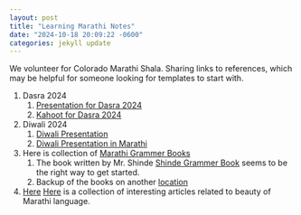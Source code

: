 ```yaml
---
layout: post
title: "Learning Marathi Notes"
date: "2024-10-18 20:09:22 -0600"
categories: jekyll update
---
```


We volunteer for Colorado Marathi Shala. Sharing links to references, which may be helpful for someone looking for templates to start with.

1. Dasra 2024
   1. [Presentation for Dasra 2024][Presentation for Dasra 2024]
   2. [Kahoot for Dasra 2024][Kahoot for Dasra 2024]
2. Diwali 2024
   1. [Diwali Presentation][Diwali Presentation]
   2. [Diwali Presentation in Marathi][Diwali Presentation in Marathi]
3. Here is collection of [Marathi Grammer Books][Marathi Grammer Books]
   1. The book written by Mr. Shinde [Shinde Grammer Book] seems to be the right way to get started.
   2. Backup of the books on another [location][another location]
4. [Here] [Here] is a collection of interesting articles related to beauty of Marathi language.

[Marathi Grammer Books]: https://drive.google.com/drive/folders/1BfKwRjpbQkdexzxEHLzak4Ee3GbZHH3a?usp=sharing
[Shinde Grammer Book]: https://drive.google.com/file/d/1L51kSAbVs73DsXfmRcOeur8h7jijsnMq/view?usp=sharing
[Presentation for Dasra 2024]: https://docs.google.com/presentation/d/1k4F_oJYeZr0KeqxsTz6mp_Q-Q8ljW2gz0cIP0ONVbn0/edit#slide=id.g2f99fc3af9c_0_425
[Kahoot for Dasra 2024]: https://create.kahoot.it/details/1c49e38a-7316-48ac-8a04-6046d80da6d9
[Here]: https://www.reddit.com/r/marathi/comments/psb3rq/learning_marathi_links/
[another location]: https://www.dropbox.com/scl/fo/hrbknm8lr0m1y0hrrxmf7/AHLgJlQ13Fv50eUuenW9emE?rlkey=jtuuu3w6jv3piz32jbfz1umfl&st=0was4504&dl=0
[Diwali Presentation]: https://www.dropbox.com/scl/fo/6y6dtij9elckv63k8jyf7/APi0-AD9DbRk5IP5dT3pxfc?rlkey=vztc8uortouragub4nloh0yoc&st=phqlbkcx&dl=0
[Diwali Presentation in Marathi]: https://www.dropbox.com/scl/fo/6y6dtij9elckv63k8jyf7/APi0-AD9DbRk5IP5dT3pxfc?rlkey=vztc8uortouragub4nloh0yoc&st=phqlbkcx&dl=0
